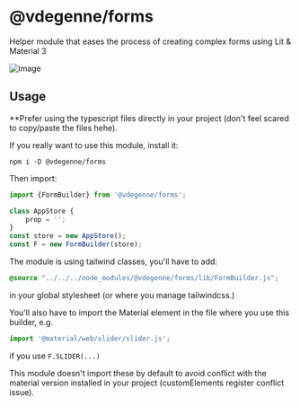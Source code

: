 # @vdegenne/forms

Helper module that eases the process of creating complex forms using Lit & Material 3

![image](https://github.com/user-attachments/assets/071dac64-6bcd-4f87-9a65-0a862e376371)

## Usage

\*\*Prefer using the typescript files directly in your project (don't feel scared to copy/paste the files hehe).

If you really want to use this module, install it:

    npm i -D @vdegenne/forms

Then import:

```js
import {FormBuilder} from '@vdegenne/forms';

class AppStore {
	prop = '';
}
const store = new AppStore();
const F = new FormBuilder(store);
```

The module is using tailwind classes, you'll have to add:

```css
@source "../../../node_modules/@vdegenne/forms/lib/FormBuilder.js";
```

in your global stylesheet (or where you manage tailwindcss.)

You'll also have to import the Material element in the file where you use this builder, e.g.

```ts
import '@material/web/slider/slider.js';
```

if you use `F.SLIDER(...)`

This module doesn't import these by default to avoid conflict with the material version installed in your project (customElements register conflict issue).
